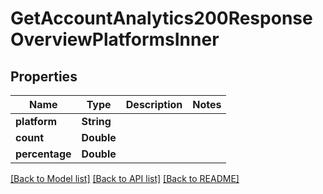 # GetAccountAnalytics200ResponseOverviewPlatformsInner

## Properties
Name | Type | Description | Notes
------------ | ------------- | ------------- | -------------
**platform** | **String** |  | 
**count** | **Double** |  | 
**percentage** | **Double** |  | 

[[Back to Model list]](../README.md#documentation-for-models) [[Back to API list]](../README.md#documentation-for-api-endpoints) [[Back to README]](../README.md)


